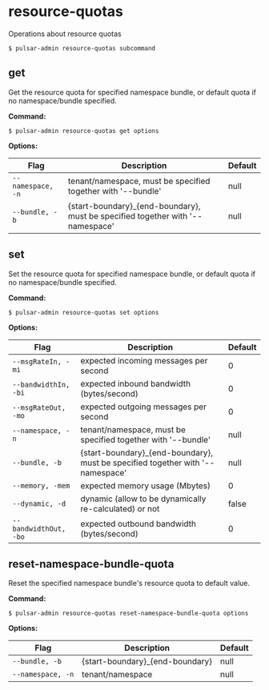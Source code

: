 # resource-quotas

Operations about resource quotas


```shell
$ pulsar-admin resource-quotas subcommand
```



## get

Get the resource quota for specified namespace bundle, or default quota if no namespace/bundle specified.

**Command:**

```shell
$ pulsar-admin resource-quotas get options
```

**Options:**

|Flag|Description|Default|
|---|---|---|
| `--namespace, -n` | tenant/namespace, must be specified together with '--bundle'|null||
| `--bundle, -b` | {start-boundary}_{end-boundary}, must be specified together with '--namespace'|null||


## set

Set the resource quota for specified namespace bundle, or default quota if no namespace/bundle specified.

**Command:**

```shell
$ pulsar-admin resource-quotas set options
```

**Options:**

|Flag|Description|Default|
|---|---|---|
| `--msgRateIn, -mi` | expected incoming messages per second|0||
| `--bandwidthIn, -bi` | expected inbound bandwidth (bytes/second)|0||
| `--msgRateOut, -mo` | expected outgoing messages per second|0||
| `--namespace, -n` | tenant/namespace, must be specified together with '--bundle'|null||
| `--bundle, -b` | {start-boundary}_{end-boundary}, must be specified together with '--namespace'|null||
| `--memory, -mem` | expected memory usage (Mbytes)|0||
| `--dynamic, -d` | dynamic (allow to be dynamically re-calculated) or not|false||
| `--bandwidthOut, -bo` | expected outbound bandwidth (bytes/second)|0||


## reset-namespace-bundle-quota

Reset the specified namespace bundle's resource quota to default value.

**Command:**

```shell
$ pulsar-admin resource-quotas reset-namespace-bundle-quota options
```

**Options:**

|Flag|Description|Default|
|---|---|---|
| `--bundle, -b` | {start-boundary}_{end-boundary}|null||
| `--namespace, -n` | tenant/namespace|null||

